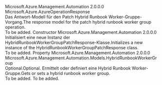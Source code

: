 <Type Name="HybridRunbookWorkerGroupPatchResponse" FullName="Microsoft.Azure.Management.Automation.Models.HybridRunbookWorkerGroupPatchResponse">
  <TypeSignature Language="C#" Value="public class HybridRunbookWorkerGroupPatchResponse : Microsoft.Azure.AzureOperationResponse" />
  <TypeSignature Language="ILAsm" Value=".class public auto ansi beforefieldinit HybridRunbookWorkerGroupPatchResponse extends Microsoft.Azure.AzureOperationResponse" />
  <TypeSignature Language="DocId" Value="T:Microsoft.Azure.Management.Automation.Models.HybridRunbookWorkerGroupPatchResponse" />
  <TypeSignature Language="VB.NET" Value="Public Class HybridRunbookWorkerGroupPatchResponse&#xA;Inherits AzureOperationResponse" />
  <TypeSignature Language="F#" Value="type HybridRunbookWorkerGroupPatchResponse = class&#xA;    inherit AzureOperationResponse" />
  <AssemblyInfo>
    <AssemblyName>Microsoft.Azure.Management.Automation</AssemblyName>
    <AssemblyVersion>2.0.0.0</AssemblyVersion>
  </AssemblyInfo>
  <Base>
    <BaseTypeName>Microsoft.Azure.AzureOperationResponse</BaseTypeName>
  </Base>
  <Interfaces />
  <Docs>
    <summary>
            <span data-ttu-id="3f418-101">Das Antwort-Modell für den Patch Hybrid Runbook Worker-Gruppe-Vorgang.</span><span class="sxs-lookup"><span data-stu-id="3f418-101">The response model for the patch hybrid runbook worker group operation.</span></span>
            </summary>
    <remarks>To be added.</remarks>
  </Docs>
  <Members>
    <Member MemberName=".ctor">
      <MemberSignature Language="C#" Value="public HybridRunbookWorkerGroupPatchResponse ();" />
      <MemberSignature Language="ILAsm" Value=".method public hidebysig specialname rtspecialname instance void .ctor() cil managed" />
      <MemberSignature Language="DocId" Value="M:Microsoft.Azure.Management.Automation.Models.HybridRunbookWorkerGroupPatchResponse.#ctor" />
      <MemberSignature Language="VB.NET" Value="Public Sub New ()" />
      <MemberType>Constructor</MemberType>
      <AssemblyInfo>
        <AssemblyName>Microsoft.Azure.Management.Automation</AssemblyName>
        <AssemblyVersion>2.0.0.0</AssemblyVersion>
      </AssemblyInfo>
      <Parameters />
      <Docs>
        <summary>
            <span data-ttu-id="3f418-102">Initialisiert eine neue Instanz der HybridRunbookWorkerGroupPatchResponse-Klasse.</span><span class="sxs-lookup"><span data-stu-id="3f418-102">Initializes a new instance of the HybridRunbookWorkerGroupPatchResponse class.</span></span>
            </summary>
        <remarks>To be added.</remarks>
      </Docs>
    </Member>
    <Member MemberName="HybridRunbookWorkerGroup">
      <MemberSignature Language="C#" Value="public Microsoft.Azure.Management.Automation.Models.HybridRunbookWorkerGroup HybridRunbookWorkerGroup { get; set; }" />
      <MemberSignature Language="ILAsm" Value=".property instance class Microsoft.Azure.Management.Automation.Models.HybridRunbookWorkerGroup HybridRunbookWorkerGroup" />
      <MemberSignature Language="DocId" Value="P:Microsoft.Azure.Management.Automation.Models.HybridRunbookWorkerGroupPatchResponse.HybridRunbookWorkerGroup" />
      <MemberSignature Language="VB.NET" Value="Public Property HybridRunbookWorkerGroup As HybridRunbookWorkerGroup" />
      <MemberSignature Language="F#" Value="member this.HybridRunbookWorkerGroup : Microsoft.Azure.Management.Automation.Models.HybridRunbookWorkerGroup with get, set" Usage="Microsoft.Azure.Management.Automation.Models.HybridRunbookWorkerGroupPatchResponse.HybridRunbookWorkerGroup" />
      <MemberType>Property</MemberType>
      <AssemblyInfo>
        <AssemblyName>Microsoft.Azure.Management.Automation</AssemblyName>
        <AssemblyVersion>2.0.0.0</AssemblyVersion>
      </AssemblyInfo>
      <ReturnValue>
        <ReturnType>Microsoft.Azure.Management.Automation.Models.HybridRunbookWorkerGroup</ReturnType>
      </ReturnValue>
      <Docs>
        <summary>
            <span data-ttu-id="3f418-103">Optional.</span><span class="sxs-lookup"><span data-stu-id="3f418-103">Optional.</span></span> <span data-ttu-id="3f418-104">Ermittelt oder definiert eine Hybrid Runbook Worker-Gruppe.</span><span class="sxs-lookup"><span data-stu-id="3f418-104">Gets or sets a hybrid runbook worker group.</span></span>
            </summary>
        <value>To be added.</value>
        <remarks>To be added.</remarks>
      </Docs>
    </Member>
  </Members>
</Type>